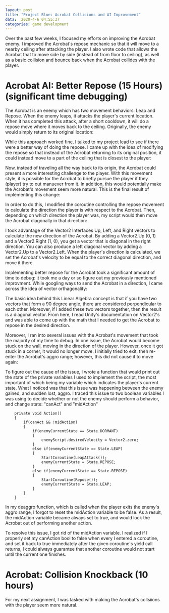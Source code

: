 ```yaml
---
layout: post
title: "Project Blue: Acrobat Collisions and AI Improvement"
data:  2020-4-6 04:55:37
categories: game development
---
```


Over the past few weeks, I focused my efforts on improving the Acrobat enemy. I improved the Acrobat's repose mechanic so that it will move to a nearby ceiling after attacking the player. I also wrote code that allows the Acrobat that to move side by side (instead of from floor to ceiling), as well as a basic collision and bounce back when the Acrobat collides with the player.

Acrobat AI: Better Repose (15 Hours) (significant time debugging)
==================

The Acrobat is an enemy which has two movement behaviors: Leap and Repose. When the enemy leaps, it attacks the player's current location. When it has completed this attack, after a short cooldown, it will do a repose move where it moves back to the ceiling. Originally, the enemy would simply return to its original location:

While this approach worked fine, I talked to my project lead to see if there were a better way of doing the repose. I came up with the idea of modifying the repose so that instead of the Acrobat returning to its original position, it could instead move to a part of the ceiling that is closest to the player:

Now, instead of traveling all the way back to its origin, the Acrobat could present a more interesting challenge to the player. With this movement style, it is possible for the Acrobat to briefly pursue the player if they (player) try to out manuever from it. In addition, this would potentially make the Acrobat's movement seem more natural. This is the final result of implementing this change:

In order to do this, I modified the coroutine controlling the repose movement to calculate the direction the player is with respect to the Acrobat. Then, depending on which direction the player was, my script would then move the Acrobat diagonally in that direction:

I took advantage of the Vector2 Interfaces Up, Left, and Right vectors to calculate the new direction of the Acrobat. By adding a Vector2.Up (0, 1) and a Vector2.Right (1, 0), you get a vector that is diagonal in the right direction. You can also produce a left diagonal vector by adding a Vector2.Up to a Vector2.Left. When the player's direction is calculated, we set the Acrobat's velocity to be equal to the correct diagonal direction, and move it there. 

Implementing better repose for the Acrobat took a significant amount of time to debug: it took me a day or so figure out my previously mentioned improvment. While googling ways to send the Acrobat in a direction, I came across the idea of vector orthagonality:

The basic idea behind this Linear Algebra concept is that if you have two vectors that form a 90 degree angle, there are considered perpendicular to each other. Moreover, if I added these two vectors together, then the result is a diagonal vector. From here, I read Unity's documentation on Vector2's and was able to come up with the math that I needed to get the Acrobat to repose in the desired direction. 

Moreover, I ran into several issues with the Acrobat's movement that took the majority of my time to debug. In one issue, the Acrobat would become stuck on the wall, moving in the direction of the player. However, once it got stuck in a corner, it would no longer move. I initially tried to exit, then re-enter the Acrobat's aggro range; however, this did not cause it to move again:

To figure out the cause of the issue, I wrote a function that would print out the state of the private variables I used to implement the script, the most important of which being my variable which indicates the player's current state. What I noticed was that this issue was happening between the enemy gained, and sudden lost, aggro. I traced this issue to two boolean variables I was using to decide whether or not the enemy should perform a behavior, and change state: "canAct" and "midAction"

~~~
    private void Action()
    {
        if(canAct && !midAction)
        {
            if(enemyCurrentState == State.DORMANT)
            {
                enemyScript.desiredVelocity = Vector2.zero;
            }
            else if(enemyCurrentState == State.LEAP)
            {
                StartCoroutine(LeapAttack());
                enemyCurrentState = State.REPOSE;
            }
            else if(enemyCurrentState == State.REPOSE)
            {
                StartCoroutine(Repose());
                enemyCurrentState = State.LEAP;
            }
        }
    }
~~~

In my deaggro function, which is called when the player exits the enemy's aggro range, I forgot to reset the midAction variable to be false. As a result, the midAction variable became always set to true, and would lock the Acrobat out of performing another action. 

To resolve this issue, I got rid of the midAction variable. I realized if I properly set my canAction bool to false when every I entered a coroutine, and set it back to true immediately after the given coroutine's yield call returns, I could always guarantee that another coroutine would not start until the current one finishes. 

Acrobat: Collision Knockback (10 hours)
==================

For my next assignment, I was tasked with making the Acrobat's collsiions with the player seem more natural. 